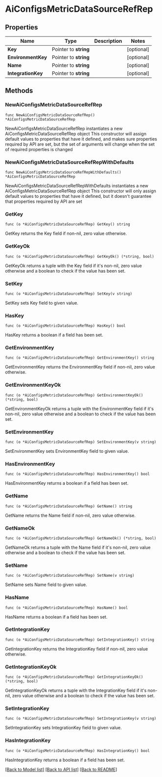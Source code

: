 # AiConfigsMetricDataSourceRefRep

## Properties

Name | Type | Description | Notes
------------ | ------------- | ------------- | -------------
**Key** | Pointer to **string** |  | [optional] 
**EnvironmentKey** | Pointer to **string** |  | [optional] 
**Name** | Pointer to **string** |  | [optional] 
**IntegrationKey** | Pointer to **string** |  | [optional] 

## Methods

### NewAiConfigsMetricDataSourceRefRep

`func NewAiConfigsMetricDataSourceRefRep() *AiConfigsMetricDataSourceRefRep`

NewAiConfigsMetricDataSourceRefRep instantiates a new AiConfigsMetricDataSourceRefRep object
This constructor will assign default values to properties that have it defined,
and makes sure properties required by API are set, but the set of arguments
will change when the set of required properties is changed

### NewAiConfigsMetricDataSourceRefRepWithDefaults

`func NewAiConfigsMetricDataSourceRefRepWithDefaults() *AiConfigsMetricDataSourceRefRep`

NewAiConfigsMetricDataSourceRefRepWithDefaults instantiates a new AiConfigsMetricDataSourceRefRep object
This constructor will only assign default values to properties that have it defined,
but it doesn't guarantee that properties required by API are set

### GetKey

`func (o *AiConfigsMetricDataSourceRefRep) GetKey() string`

GetKey returns the Key field if non-nil, zero value otherwise.

### GetKeyOk

`func (o *AiConfigsMetricDataSourceRefRep) GetKeyOk() (*string, bool)`

GetKeyOk returns a tuple with the Key field if it's non-nil, zero value otherwise
and a boolean to check if the value has been set.

### SetKey

`func (o *AiConfigsMetricDataSourceRefRep) SetKey(v string)`

SetKey sets Key field to given value.

### HasKey

`func (o *AiConfigsMetricDataSourceRefRep) HasKey() bool`

HasKey returns a boolean if a field has been set.

### GetEnvironmentKey

`func (o *AiConfigsMetricDataSourceRefRep) GetEnvironmentKey() string`

GetEnvironmentKey returns the EnvironmentKey field if non-nil, zero value otherwise.

### GetEnvironmentKeyOk

`func (o *AiConfigsMetricDataSourceRefRep) GetEnvironmentKeyOk() (*string, bool)`

GetEnvironmentKeyOk returns a tuple with the EnvironmentKey field if it's non-nil, zero value otherwise
and a boolean to check if the value has been set.

### SetEnvironmentKey

`func (o *AiConfigsMetricDataSourceRefRep) SetEnvironmentKey(v string)`

SetEnvironmentKey sets EnvironmentKey field to given value.

### HasEnvironmentKey

`func (o *AiConfigsMetricDataSourceRefRep) HasEnvironmentKey() bool`

HasEnvironmentKey returns a boolean if a field has been set.

### GetName

`func (o *AiConfigsMetricDataSourceRefRep) GetName() string`

GetName returns the Name field if non-nil, zero value otherwise.

### GetNameOk

`func (o *AiConfigsMetricDataSourceRefRep) GetNameOk() (*string, bool)`

GetNameOk returns a tuple with the Name field if it's non-nil, zero value otherwise
and a boolean to check if the value has been set.

### SetName

`func (o *AiConfigsMetricDataSourceRefRep) SetName(v string)`

SetName sets Name field to given value.

### HasName

`func (o *AiConfigsMetricDataSourceRefRep) HasName() bool`

HasName returns a boolean if a field has been set.

### GetIntegrationKey

`func (o *AiConfigsMetricDataSourceRefRep) GetIntegrationKey() string`

GetIntegrationKey returns the IntegrationKey field if non-nil, zero value otherwise.

### GetIntegrationKeyOk

`func (o *AiConfigsMetricDataSourceRefRep) GetIntegrationKeyOk() (*string, bool)`

GetIntegrationKeyOk returns a tuple with the IntegrationKey field if it's non-nil, zero value otherwise
and a boolean to check if the value has been set.

### SetIntegrationKey

`func (o *AiConfigsMetricDataSourceRefRep) SetIntegrationKey(v string)`

SetIntegrationKey sets IntegrationKey field to given value.

### HasIntegrationKey

`func (o *AiConfigsMetricDataSourceRefRep) HasIntegrationKey() bool`

HasIntegrationKey returns a boolean if a field has been set.


[[Back to Model list]](../README.md#documentation-for-models) [[Back to API list]](../README.md#documentation-for-api-endpoints) [[Back to README]](../README.md)


